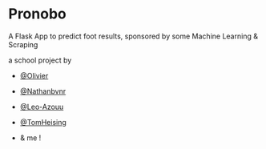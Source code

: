 # Pronobo

A Flask App to predict foot results, sponsored by some Machine Learning & Scraping

a school project by

- <a href="https://github.com/Olivier-300" target="_blank">@Olivier</a>

- <a href="https://github.com/nathanbvn" target="_blank">@Nathanbvnr</a>

- <a href="https://github.com/Leo-Azouu" target="_blank">@Leo-Azouu</a>

- <a href="https://github.com/TomHeising" target="_blank">@TomHeising</a>

- & me !
